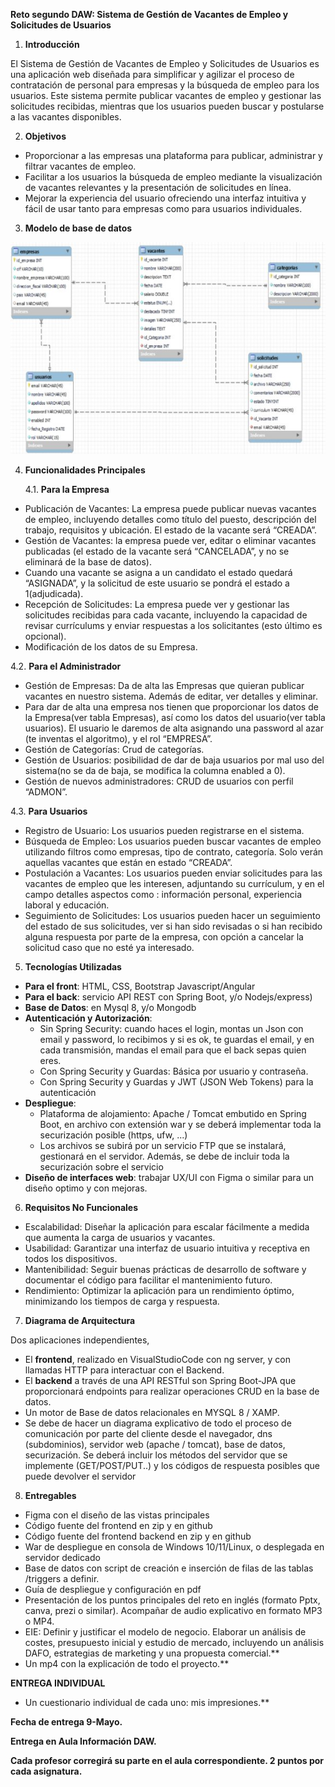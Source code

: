 **Reto segundo DAW: Sistema de Gestión de Vacantes de Empleo y Solicitudes de Usuarios**

1. **Introducción**

El Sistema de Gestión de Vacantes de Empleo y Solicitudes de Usuarios es una aplicación web diseñada para simplificar y agilizar el proceso de contratación de personal para empresas y la búsqueda de empleo para los usuarios. Este sistema permite publicar vacantes de empleo y gestionar las solicitudes recibidas, mientras que los usuarios pueden buscar y postularse a las vacantes disponibles.

2. **Objetivos**

- Proporcionar a las empresas una plataforma para publicar, administrar y filtrar vacantes de empleo.
- Facilitar a los usuarios la búsqueda de empleo mediante la visualización de vacantes relevantes y la presentación de solicitudes en línea.
- Mejorar la experiencia del usuario ofreciendo una interfaz intuitiva y fácil de usar tanto para empresas como para usuarios individuales.

3. **Modelo de base de datos**

![](Resources/Documentacion/img/Aspose.Words.3e67954a-83a3-4d22-bea4-71ab62b9e107.002.jpeg)

4. **Funcionalidades Principales**

   4.1. **Para la Empresa**
  
  - Publicación de Vacantes: La empresa puede publicar nuevas vacantes de empleo, incluyendo detalles como título del puesto, descripción del trabajo, requisitos y ubicación. El estado de la vacante será “CREADA”.
  - Gestión de Vacantes: la empresa puede ver, editar o eliminar vacantes publicadas (el estado de la vacante será “CANCELADA”, y no se eliminará de la base de datos).
  - Cuando una vacante se asigna a un candidato el estado quedará “ASIGNADA”, y la solicitud de este usuario se pondrá el estado a 1(adjudicada).
  - Recepción de Solicitudes: La empresa puede ver y gestionar las solicitudes recibidas para cada vacante, incluyendo la capacidad de revisar currículums y enviar respuestas a los solicitantes (esto último es opcional).
  - Modificación de los datos de su Empresa.
    
   4.2. **Para el Administrador**
  
  - Gestión de Empresas: Da de alta las Empresas que quieran publicar vacantes en nuestro sistema. Además de editar, ver detalles y eliminar.
  - Para dar de alta una empresa nos tienen que proporcionar los datos de la Empresa(ver tabla Empresas), así como los datos del usuario(ver tabla usuarios). El usuario le daremos de alta asignando una password al azar (te inventas el algoritmo), y el rol “EMPRESA”.
  - Gestión de Categorías: Crud de categorías.
  - Gestión de Usuarios: posibilidad de dar de baja usuarios por mal uso del sistema(no se da de baja, se modifica la columna enabled a 0).
  - Gestión de nuevos administradores: CRUD de usuarios con perfil “ADMON”.
    
  4.3. **Para Usuarios**
  
  - Registro de Usuario: Los usuarios pueden registrarse en el sistema.
  - Búsqueda de Empleo: Los usuarios pueden buscar vacantes de empleo utilizando filtros como empresas, tipo de contrato, categoría. Solo verán aquellas vacantes que están en estado “CREADA”.
  - Postulación a Vacantes: Los usuarios pueden enviar solicitudes para las vacantes de empleo que les interesen, adjuntando su currículum, y en el campo detalles aspectos como : información personal, experiencia laboral y educación.
  - Seguimiento de Solicitudes: Los usuarios pueden hacer un seguimiento del estado de sus solicitudes, ver si han sido revisadas o si han recibido alguna respuesta por parte de la empresa, con opción a cancelar la solicitud caso que no esté ya interesado.

5. **Tecnologías Utilizadas**

- **Para el front**: HTML, CSS, Bootstrap Javascript/Angular
- **Para el back**: servicio API REST con Spring Boot, y/o Nodejs/express)
- **Base de Datos**: en Mysql 8, y/o Mongodb
- **Autenticación y Autorización**:
  - Sin Spring Security: cuando haces el login, montas un Json con email y password, lo recibimos y si es ok, te guardas el email, y en cada transmisión, mandas el email para que el back sepas quien eres.
  - Con Spring Security y Guardas: Básica por usuario y contraseña.
  - Con Spring Security y Guardas y JWT (JSON Web Tokens) para la autenticación
- **Despliegue**:
  - Plataforma de alojamiento: Apache / Tomcat embutido en Spring Boot, en archivo con extensión war y se deberá implementar toda la securización posible (https, ufw, ...)
  - Los archivos se subirá por un servicio FTP que se instalará, gestionará en el servidor. Además, se debe de incluir toda la securización sobre el servicio
- **Diseño de interfaces web**: trabajar UX/UI con Figma o similar para un diseño optimo y con mejoras.

6. **Requisitos No Funcionales**

- Escalabilidad: Diseñar la aplicación para escalar fácilmente a medida que aumenta la carga de usuarios y vacantes.
- Usabilidad: Garantizar una interfaz de usuario intuitiva y receptiva en todos los dispositivos.
- Mantenibilidad: Seguir buenas prácticas de desarrollo de software y documentar el código para facilitar el mantenimiento futuro.
- Rendimiento: Optimizar la aplicación para un rendimiento óptimo, minimizando los tiempos de carga y respuesta.

7. **Diagrama de Arquitectura**

Dos aplicaciones independientes,

- El **frontend**, realizado en VisualStudioCode con ng server, y con llamadas HTTP para interactuar con el Backend.
- El **backend** a través de una API RESTful son Spring Boot-JPA que proporcionará endpoints para realizar operaciones CRUD en la base de datos.
- Un motor de Base de datos relacionales en MYSQL 8 / XAMP.
- Se debe de hacer un diagrama explicativo de todo el proceso de comunicación por parte del cliente desde el navegador, dns (subdominios), servidor web (apache / tomcat), base de datos, securización. Se deberá incluir los métodos del servidor que se implemente (GET/POST/PUT..) y los códigos de respuesta posibles que puede devolver el servidor

8. **Entregables**

- Figma con el diseño de las vistas principales
- Código fuente del frontend en zip y en github
- Código fuente del frontend backend en zip y en github
- War de despliegue en consola de Windows 10/11/Linux, o desplegada en servidor dedicado
- Base de datos con script de creación e inserción de filas de las tablas /triggers a definir.
- Guía de despliegue y configuración en pdf
- Presentación de los puntos principales del reto en inglés (formato Pptx, canva, prezi o similar). Acompañar de audio explicativo en formato MP3 o MP4.
- EIE: Definir y justificar el modelo de negocio. Elaborar un análisis de costes, presupuesto inicial y estudio de mercado, incluyendo un análisis DAFO, estrategias de marketing y una propuesta comercial.\*\*
- Un mp4 con la explicación de todo el proyecto.\*\*

**ENTREGA INDIVIDUAL**

- Un cuestionario individual de cada uno: mis impresiones.\*\*

**Fecha de entrega 9-Mayo.**

**Entrega en Aula Información DAW.**

**Cada profesor corregirá su parte en el aula correspondiente. 2 puntos por cada asignatura.**
